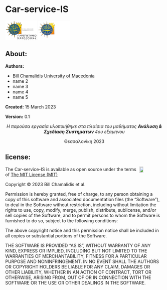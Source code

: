 # Car-service-IS

<img src="img/UOMLOGOGR.png#gh-light-mode-only" alt= “” width="20%" height="20%"> 
<img src="img/UOMLOGOGRWHITE.png#gh-dark-mode-only" alt= “” width="20%" height="20%"> 





<h2>About:</h2>
<p><b>Authors: </b>
  
  *  <a href="https://github.com/bill-chamal">Bill Chamalidis</a> <a href="https://www.uom.gr/">University of Macedonia</a>
  *  name 2
  *  name 3
  *  name 4
  *  name 5
</p>
  
<p><b>Created:</b> 15 March 2023</p>
<p><b>Version:</b> 0.1</p>

<p align="center"> <i> Η παρούσα εργασία υλοποιήθηκε στα πλαίσια του μαθήματος <b> Ανάλυση & Σχεδίαση Συστημάτων </b> 4ου εξαμήνου </i> </p> 

<p align="center"> Θεσσαλονίκη 2023  </p> 

<h2>license:</h2>

<img align="right" width="15%" height="15%" src="https://i0.wp.com/opensource.org/wp-content/uploads/2009/08/osi_symbol_0.png">

<p> The Car-service-IS is available as open source under the terms of <a href="https://github.com/bill-chamal/Car-service-IS/blob/db37606a14da6933994ade9e4c618c37b5444c1f/LICENSE">The MIT License (MIT)</a></p>

<p>Copyright © 2023 Bill Chamalidis et al.</p>

<p>Permission is hereby granted, free of charge, to any person obtaining a copy of this software and associated documentation files (the “Software”), to deal in the Software without restriction, including without limitation the rights to use, copy, modify, merge, publish, distribute, sublicense, and/or sell copies of the Software, and to permit persons to whom the Software is furnished to do so, subject to the following conditions:</p>

<p>The above copyright notice and this permission notice shall be included in all copies or substantial portions of the Software.</p>

<p>THE SOFTWARE IS PROVIDED “AS IS”, WITHOUT WARRANTY OF ANY KIND, EXPRESS OR IMPLIED, INCLUDING BUT NOT LIMITED TO THE WARRANTIES OF MERCHANTABILITY, FITNESS FOR A PARTICULAR PURPOSE AND NONINFRINGEMENT. IN NO EVENT SHALL THE AUTHORS OR COPYRIGHT HOLDERS BE LIABLE FOR ANY CLAIM, DAMAGES OR OTHER LIABILITY, WHETHER IN AN ACTION OF CONTRACT, TORT OR OTHERWISE, ARISING FROM, OUT OF OR IN CONNECTION WITH THE SOFTWARE OR THE USE OR OTHER DEALINGS IN THE SOFTWARE.</p>


